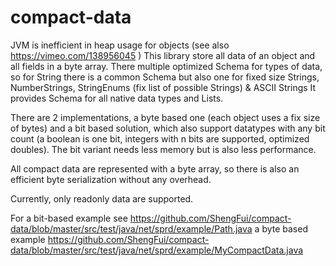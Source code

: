# compact-data

JVM is inefficient in heap usage for objects (see also https://vimeo.com/138956045 ) 
This library store all data of an object and all fields in a byte array. There multiple optimized Schema for types of data, 
so for String there is a common Schema but also one for fixed size Strings, NumberStrings, 
StringEnums (fix list of possible Strings) & ASCII Strings
It provides Schema for all native data types and Lists.

There are 2 implementations, a byte based one (each object uses a fix size of bytes) and a bit based solution, 
which also support datatypes with any bit count (a boolean is one bit, integers with n bits are supported, optimized doubles).
The bit variant needs less memory but is also less performance.

All compact data are represented with a byte array, so there is also an efficient byte serialization without any overhead.

Currently, only readonly data are supported.

For a bit-based example see
https://github.com/ShengFui/compact-data/blob/master/src/test/java/net/sprd/example/Path.java
a byte based example
https://github.com/ShengFui/compact-data/blob/master/src/test/java/net/sprd/example/MyCompactData.java
